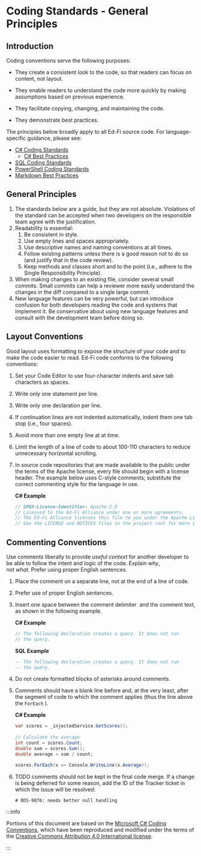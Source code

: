 # Coding Standards - General Principles

## Introduction

Coding conventions serve the following purposes:

* They create a consistent look to the code, so that readers can focus on
    content, not layout.

* They enable readers to understand the code more quickly by making
    assumptions based on previous experience.

* They facilitate copying, changing, and maintaining the code.

* They demonstrate best practices.

The principles below broadly apply to all Ed-Fi source code. For
language-specific guidance, please see:

* [C# Coding
    Standards](./c-coding-standards.md)
  * [C# Best
        Practices](./c-best-practices.md)
* [SQL Coding
    Standards](./sql-coding-standards.md)
* [PowerShell Coding
    Standards](./powershell-coding-standards.md)
* [Markdown Best
    Practices](./markdown-best-practices.md)

## General Principles

1. The standards below are a guide, but they are not absolute. Violations of
    the standard can be accepted when two developers on the responsible team
    agree with the justification.
2. Readability is essential:
    1. Be consistent in style.
    2. Use empty lines and spaces appropriately.
    3. Use descriptive names and naming conventions at all times.
    4. Follow existing patterns unless there is a good reason not to do so (and
        justify that in the code review).
    5. Keep methods and classes short and to the point (i.e., adhere to the
        Single Responsibility Principle).
3. When making changes to an existing file, consider several small commits.
    Small commits can help a reviewer more easily understand the changes in the
    diff compared to a single large commit.
4. New language features can be very powerful, but can introduce confusion for
    both developers reading the code and systems that implement it. Be
    conservative about using new language features and consult with the
    development team before doing so.

## Layout Conventions

Good layout uses formatting to expose the structure of your code and to make the
code easier to read. Ed-Fi code conforms to the following conventions:

1. Set your Code Editor to use four-character indents and save tab characters
    as spaces.
2. Write only one statement per line.
3. Write only one declaration per line.

4. If continuation lines are not indented automatically, indent them one tab
    stop (i.e., four spaces).
5. Avoid more than one empty line at at time.
6. Limit the length of a line of code to about 100-110 characters to reduce
    unnecessary horizontal scrolling.
7. In source code repositories that are made available to the public under the
    terms of the Apache license, every file should begin with a license header.
    The example below uses C-style comments; substitute the correct commenting
    style for the language in use.

    **C# Example**

    ```c#
    // SPDX-License-Identifier: Apache-2.0
    // Licensed to the Ed-Fi Alliance under one or more agreements.
    // The Ed-Fi Alliance licenses this file to you under the Apache License, Version 2.0.
    // See the LICENSE and NOTICES files in the project root for more information.
    ```

## Commenting Conventions

Use comments liberally to provide *useful context* for another developer to be
able to follow the intent and logic of the code. Explain *why*,
not *what.* Prefer using proper English sentences.

1. Place the comment on a separate line, not at the end of a line of code.

2. Prefer use of proper English sentences.
3. Insert one space between the comment delimiter  and the comment text, as
    shown in the following example.

    **C# Example**

    ```c#
    // The following declaration creates a query. It does not run
    // the query.
    ```

    **SQL Example**

    ```sql
    -- The following declaration creates a query. It does not run
    -- the query.
    ```

4. Do not create formatted blocks of asterisks around comments.

5. Comments should have a blank line before and, at the very least, after the
    segment of code to which the comment applies (thus the line above the
    `ForEach` ).

    **C# Example**

    ```c#
    var scores = _injectedService.GetScores();
     
    // Calculate the average
    int count = scores.Count;
    double sum = scores.Sum();
    double average = sum / count;
    
    scores.ForEach(x => Console.WriteLine(x.Average));
    ```

6. TODO comments should not be kept in the final code merge. If a change is
    being deferred for some reason, add the ID of the Tracker ticket in which
    the issue will be resolved:

    ```none
    # ODS-9876: needs better null handling
    ```

:::info

Portions of this document are based on the [Microsoft C# Coding
Conventions](https://docs.microsoft.com/en-us/dotnet/csharp/programming-guide/inside-a-program/coding-conventions),
which have been reproduced and modified under the terms of the [Creative
Commons Attribution 4.0 International
license](https://github.com/dotnet/docs/blob/master/LICENSE).

:::
